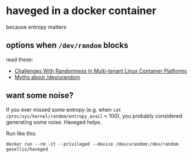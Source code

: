 # haveged in a docker container

because entropy matters

## options when `/dev/random` blocks

read these:

- [Challenges With Randomness In Multi-tenant Linux Container Platforms](https://blog.pivotal.io/pivotal-cloud-foundry/features/challenges-with-randomness-in-multi-tenant-linux-container-platforms)
- [Myths about /dev/urandom](http://www.2uo.de/myths-about-urandom/)

## want some noise?

If you ever missed some entropy (e.g. when `cat /proc/sys/kernel/random/entropy_avail` < 100), you probably considered generating some noise.
Haveged helps.

Run like this:

    docker run --rm -it --privileged --device /dev/urandom:/dev/random gesellix/haveged
